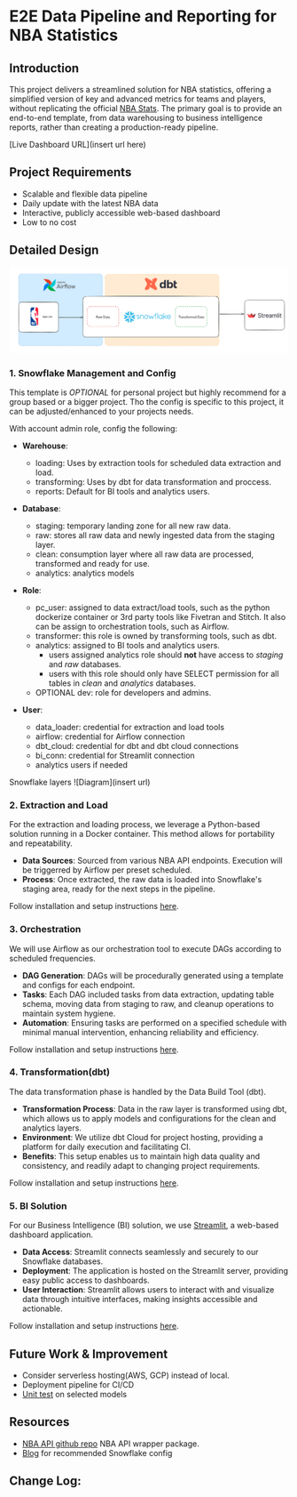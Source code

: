 # E2E Data Pipeline and Reporting for NBA Statistics

## Introduction

This project delivers a streamlined solution for NBA statistics, offering a simplified version of key and advanced metrics for teams and players, without replicating the official [NBA Stats](https://www.nba.com/stats). The primary goal is to provide an end-to-end template, from data warehousing to business intelligence reports, rather than creating a production-ready pipeline.

[Live Dashboard URL](insert url here)

## Project Requirements
- Scalable and flexible data pipeline
- Daily update with the latest NBA data
- Interactive, publicly accessible web-based dashboard
- Low to no cost

## Detailed Design
![Diagram](https://github.com/mbo0000/nba_e2e_data_pipeline/blob/main/images/pipeline.png)

### 1. Snowflake Management and Config
This template is *OPTIONAL* for personal project but highly recommend for a group based or a bigger project. Tho the config is specific to this project, it can be adjusted/enhanced to your projects needs.

With account admin role, config the following:

- **Warehouse**: 
    - loading: Uses by extraction tools for scheduled data extraction and load.
    - transforming: Uses by dbt for data transformation and proccess.
    - reports: Default for BI tools and analytics users.

- **Database**: 
    - staging: temporary landing zone for all new raw data.
    - raw: stores all raw data and newly ingested data from the staging layer. 
    - clean: consumption layer where all raw data are processed, transformed and ready for use.
    - analytics: analytics models

- **Role**:
    - pc_user: assigned to data extract/load tools, such as the python dockerize container or 3rd party tools like Fivetran and Stitch. It also can be assign to orchestration tools, such as Airflow. 
    - transformer: this role is owned by transforming tools, such as dbt. 
    - analytics: assigned to BI tools and analytics users.
        - users assigned analytics role should **not** have access to *staging* and *raw* databases. 
        - users with this role should only have SELECT permission for all tables in *clean* and *analytics* databases.
    - OPTIONAL dev: role for developers and admins.

- **User**:
    - data_loader: credential for extraction and load tools
    - airflow: credential for Airflow connection
    - dbt_cloud: credential for dbt and dbt cloud connections
    - bi_conn: credential for Streamlit connection
    - analytics users if needed

Snowflake layers
![Diagram](insert url)

### 2. Extraction and Load

For the extraction and loading process, we leverage a Python-based solution running in a Docker container. This method allows for portability and repeatability.
- **Data Sources**: Sourced from various NBA API endpoints. Execution will be triggerred by Airflow per preset scheduled.
- **Process**: Once extracted, the raw data is loaded into Snowflake's staging area, ready for the next steps in the pipeline.

Follow installation and setup instructions [here](https://github.com/mbo0000/nba_e2e_extractor_package.git).

### 3. Orchestration
We will use Airflow as our orchestration tool to execute DAGs according to scheduled frequencies.
- **DAG Generation**: DAGs will be procedurally generated using a template and configs for each endpoint. 
- **Tasks**: Each DAG included tasks from data extraction, updating table schema, moving data from staging to raw, and cleanup operations to maintain system hygiene.
- **Automation**: Ensuring tasks are performed on a specified schedule with minimal manual intervention, enhancing reliability and efficiency.

Follow installation and setup instructions [here](https://github.com/mbo0000/nba_e2e_airflow).

### 4. Transformation(dbt)
The data transformation phase is handled by the Data Build Tool (dbt).
- **Transformation Process**: Data in the raw layer is transformed using dbt, which allows us to apply models and configurations for the clean and analytics layers.
- **Environment**: We utilize dbt Cloud for project hosting, providing a platform for daily execution and facilitating CI.
- **Benefits**: This setup enables us to maintain high data quality and consistency, and readily adapt to changing project requirements.

Follow installation and setup instructions [here](https://github.com/mbo0000/nba_e2e_dbt_dev).

### 5. BI Solution

For our Business Intelligence (BI) solution, we use [Streamlit](https://streamlit.io/cloud), a web-based dashboard application.
- **Data Access**: Streamlit connects seamlessly and securely to our Snowflake databases.
- **Deployment**: The application is hosted on the Streamlit server, providing easy public access to dashboards.
- **User Interaction**: Streamlit allows users to interact with and visualize data through intuitive interfaces, making insights accessible and actionable.

Follow installation and setup instructions [here](https://github.com/mbo0000/nba_e2e_streamlit_dash_app).

## Future Work & Improvement
- Consider serverless hosting(AWS, GCP) instead of local.
- Deployment pipeline for CI/CD
- [Unit test](https://docs.getdbt.com/docs/build/unit-tests) on selected models

## Resources
- [NBA API github repo](https://github.com/swar/nba_api) NBA API wrapper package.
- [Blog](https://www.getdbt.com/blog/how-we-configure-snowflake) for recommended Snowflake config

## Change Log:
